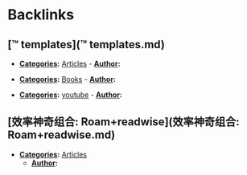 
# Backlinks
## [™ templates](™ templates.md)
- **[Categories](Categories.md):** [Articles](Articles.md)
        - **[Author](Author.md):**

- **[Categories](Categories.md):** [Books](Books.md)
        - **[Author](Author.md):**

- **[Categories](Categories.md):** [youtube](youtube.md)
        - **[Author](Author.md):**

## [效率神奇组合: Roam+readwise](效率神奇组合: Roam+readwise.md)
- **[Categories](Categories.md):** [Articles](Articles.md)
    - **[Author](Author.md):**

